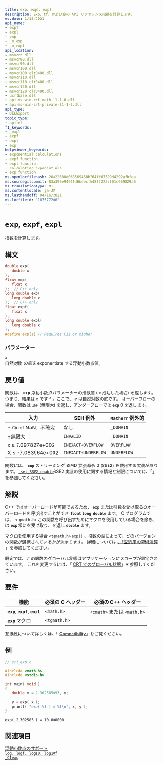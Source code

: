 ```yaml
---
title: exp、expf、expl
description: Exp、tf、および金の API リファレンス指数を計算します。
ms.date: 1/15/2021
api_name:
- expf
- expl
- exp
- _o_exp
- _o_expf
api_location:
- msvcrt.dll
- msvcr80.dll
- msvcr90.dll
- msvcr100.dll
- msvcr100_clr0400.dll
- msvcr110.dll
- msvcr110_clr0400.dll
- msvcr120.dll
- msvcr120_clr0400.dll
- ucrtbase.dll
- api-ms-win-crt-math-l1-1-0.dll
- api-ms-win-crt-private-l1-1-0.dll
api_type:
- DLLExport
topic_type:
- apiref
f1_keywords:
- _expl
- expf
- expl
- exp
helpviewer_keywords:
- exponential calculations
- expf function
- expl function
- calculating exponentials
- exp function
ms.openlocfilehash: 20a22600d068569468b764ff07519d4292afbfea
ms.sourcegitcommit: 83a396e9491fd6bdecfb48ff225ef01c959829a6
ms.translationtype: MT
ms.contentlocale: ja-JP
ms.lasthandoff: 04/16/2021
ms.locfileid: "107577206"
---
```

# <a name="exp-expf-expl"></a>`exp`, `expf`, `expl`

指数を計算します。

## <a name="syntax"></a>構文

```C
double exp(
   double x
);
float exp(
   float x
);  // C++ only
long double exp(
   long double x
);  // C++ only
float expf(
   float x
);
long double expl(
   long double x
);
#define exp(z) // Requires C11 or higher
```

### <a name="parameters"></a>パラメーター

*`x`*\
自然対数 *の底を* exponentiate する浮動小数点値。

## <a name="return-value"></a>戻り値

関数は、 **`exp`** 浮動小数点パラメーターの指数値 ( *`x`* 成功した場合) を返します。 つまり、結果は e です <sup>*`x`*</sup> 。ここで、 *e* は自然対数の底です。 オーバーフローの場合、関数は `INF` (無限大) を返し、アンダーフローでは **`exp`** 0 を返します。

|入力|SEH 例外|`Matherr` 例外的|
|-----------|-------------------|-----------------------|
|± Quiet NaN、不確定|なし|`_DOMAIN`|
|±無限大|`INVALID`|`_DOMAIN`|
|x ≥ 7.097827e+002|`INEXACT+OVERFLOW`|`OVERFLOW`|
|X ≤ -7.083964e+002|`INEXACT+UNDERFLOW`|`UNDERFLOW`|

関数には、 **`exp`** ストリーミング SIMD 拡張命令 2 (SSE2) を使用する実装があります。 [`_set_SSE2_enable`](set-sse2-enable.md)SSE2 実装の使用に関する情報と制限については、「」を参照してください。

## <a name="remarks"></a>解説

C++ ではオーバーロードが可能であるため、 **`exp`** または引数を受け取るのオーバーロードを呼び出すことができ **`float`** **`long double`** ます。 C プログラムでは、 `<tgmath.h>` この関数を呼び出すためにマクロを使用している場合を除き、は **`exp`** 常にを受け取り、を返し **`double`** ます。

マクロを使用する場合 `<tgmath.h>` `exp()` 、引数の型によって、どのバージョンの関数が選択されているかが決まります。 詳細については [、「型汎用の算術演算](../../c-runtime-library/tgmath.md) 」を参照してください。

既定では、この関数のグローバル状態はアプリケーションにスコープが設定されています。 これを変更するには、「 [CRT でのグローバル状態](../global-state.md)」を参照してください。

## <a name="requirements"></a>要件

|機能|必須の C ヘッダー|必須の C++ ヘッダー|
|--------------|---------------------|---|
|**`exp`**, **`expf`**, **`expl`**|`<math.h>`|`<cmath>` または `<math.h>`|
|**`exp`** マクロ| `<tgmath.h>` ||

互換性について詳しくは、「 [Compatibility](../../c-runtime-library/compatibility.md)」をご覧ください。

## <a name="example"></a>例

```C
// crt_exp.c

#include <math.h>
#include <stdio.h>

int main( void )
{
   double x = 2.302585093, y;

   y = exp( x );
   printf( "exp( %f ) = %f\n", x, y );
}
```

```Output
exp( 2.302585 ) = 10.000000
```

## <a name="see-also"></a>関連項目

[浮動小数点のサポート](../../c-runtime-library/floating-point-support.md)\
[`log, logf, log10, log10f`](log-logf-log10-log10f.md)\
[`_CIexp`](../../c-runtime-library/ciexp.md)
